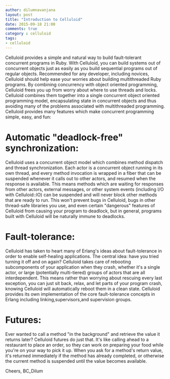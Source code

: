 ```yaml
---
author: dilumnavanjana
layout: post
title: "Introduction to Celluloid"
date: 2015-09-18 21:00
comments: true
category : celluloid
tags:
- celluloid
---
```


Celluloid provides a simple and natural way to build fault-tolerant concurrent programs in Ruby. With Celluloid, you can build systems out of concurrent objects just as easily as you build sequential programs out of regular objects. Recommended for any developer, including novices, Celluloid should help ease your worries about building multithreaded Ruby programs.
By combining concurrency with object oriented programming, Celluloid frees you up from worry about where to use threads and locks. Celluloid combines them together into a single concurrent object oriented programming model, encapsulating state in concurrent objects and thus avoiding many of the problems associated with multithreaded programming. Celluloid provides many
features which make concurrent programming simple, easy, and fun:

# Automatic "deadlock-free" synchronization:
Celluloid uses a concurrent object model which combines method dispatch and thread synchronization. Each actor is a concurrent object running in its own thread, and every method invocation is wrapped in a fiber that can be suspended whenever it calls
out to other actors, and resumed when the response is available. This means methods which are waiting for responses from other actors, external messages, or other system events (including I/O with Celluloid::IO) can be suspended and will never block other methods that are ready to run. This won't prevent bugs in Celluloid, bugs in other thread-safe libraries you use, and even certain "dangerous" features of Celluloid from causing your program to deadlock, but in general, programs built with Celluloid will be naturally immune to deadlocks.

 # Fault-tolerance:
Celluloid has taken to heart many of Erlang's ideas about fault-tolerance in order to enable self-healing applications. The central idea: have you tried turning it off and on again? Celluloid takes care of rebooting subcomponents of your application when they crash, whether it's a single actor, or large (potentially multi-tiered) groups of actors that are all interdependent. This means rather than worrying about rescuing every last exception, you can just sit back, relax, and let parts of your program crash, knowing Celluloid will automatically reboot them in a clean state. Celluloid provides its own implementation of the core fault-tolerance concepts in Erlang including linking,supervisors,and supervision groups.

# Futures:
Ever wanted to call a method "in the background" and retrieve the value it returns later? Celluloid futures do just that. It's like calling ahead to a restaurant to place an order, so they can work on preparing your food while you're on your way to pick it up. When you ask for a method's return value, it's returned immediately if the method has already completed, or otherwise the current method is suspended until the value becomes available.

Cheers,
BC_Dilum
